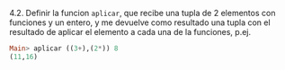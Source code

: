 4.2. Definir la funcion `aplicar`, que recibe una tupla de 2 elementos con funciones y un entero, y me devuelve como resultado una tupla con el resultado de aplicar el elemento a cada una de la funciones, p.ej.

```haskell
Main> aplicar ((3+),(2*)) 8 
(11,16) 
```
